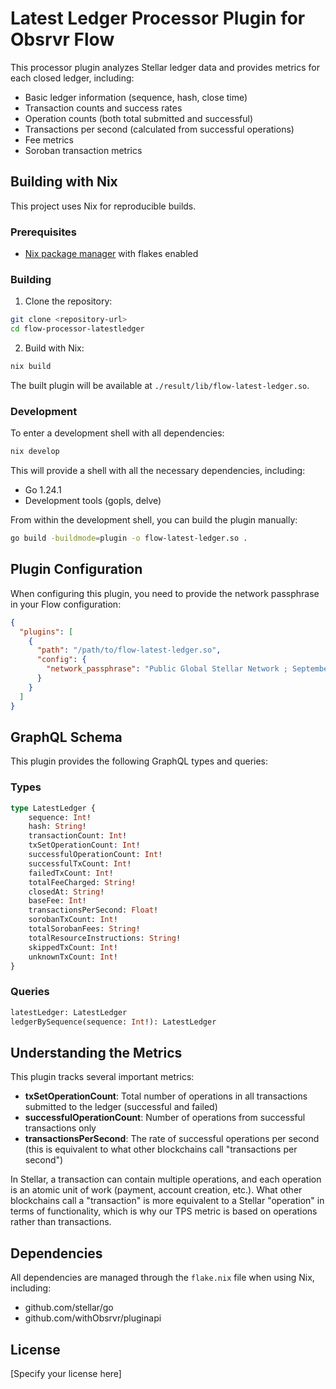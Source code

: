 # Latest Ledger Processor Plugin for Obsrvr Flow

This processor plugin analyzes Stellar ledger data and provides metrics for each closed ledger, including:
- Basic ledger information (sequence, hash, close time)
- Transaction counts and success rates
- Operation counts (both total submitted and successful)
- Transactions per second (calculated from successful operations)
- Fee metrics
- Soroban transaction metrics

## Building with Nix

This project uses Nix for reproducible builds.

### Prerequisites

- [Nix package manager](https://nixos.org/download.html) with flakes enabled

### Building

1. Clone the repository:
```bash
git clone <repository-url>
cd flow-processor-latestledger
```

2. Build with Nix:
```bash
nix build
```

The built plugin will be available at `./result/lib/flow-latest-ledger.so`.

### Development

To enter a development shell with all dependencies:

```bash
nix develop
```

This will provide a shell with all the necessary dependencies, including:
- Go 1.24.1
- Development tools (gopls, delve)

From within the development shell, you can build the plugin manually:
```bash
go build -buildmode=plugin -o flow-latest-ledger.so .
```

## Plugin Configuration

When configuring this plugin, you need to provide the network passphrase in your Flow configuration:

```json
{
  "plugins": [
    {
      "path": "/path/to/flow-latest-ledger.so",
      "config": {
        "network_passphrase": "Public Global Stellar Network ; September 2015"
      }
    }
  ]
}
```

## GraphQL Schema

This plugin provides the following GraphQL types and queries:

### Types

```graphql
type LatestLedger {
    sequence: Int!
    hash: String!
    transactionCount: Int!
    txSetOperationCount: Int!
    successfulOperationCount: Int!
    successfulTxCount: Int!
    failedTxCount: Int!
    totalFeeCharged: String!
    closedAt: String!
    baseFee: Int!
    transactionsPerSecond: Float!
    sorobanTxCount: Int!
    totalSorobanFees: String!
    totalResourceInstructions: String!
    skippedTxCount: Int!
    unknownTxCount: Int!
}
```

### Queries

```graphql
latestLedger: LatestLedger
ledgerBySequence(sequence: Int!): LatestLedger
```

## Understanding the Metrics

This plugin tracks several important metrics:

- **txSetOperationCount**: Total number of operations in all transactions submitted to the ledger (successful and failed)
- **successfulOperationCount**: Number of operations from successful transactions only
- **transactionsPerSecond**: The rate of successful operations per second (this is equivalent to what other blockchains call "transactions per second")

In Stellar, a transaction can contain multiple operations, and each operation is an atomic unit of work (payment, account creation, etc.). What other blockchains call a "transaction" is more equivalent to a Stellar "operation" in terms of functionality, which is why our TPS metric is based on operations rather than transactions.

## Dependencies

All dependencies are managed through the `flake.nix` file when using Nix, including:
- github.com/stellar/go
- github.com/withObsrvr/pluginapi

## License

[Specify your license here]